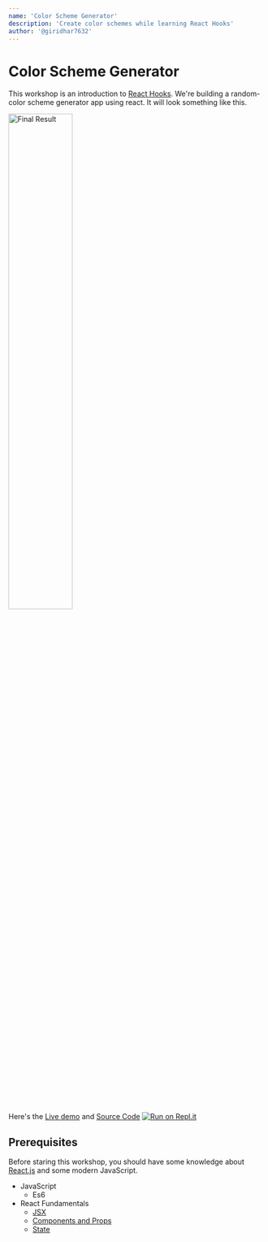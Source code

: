 ```yaml
---
name: 'Color Scheme Generator'
description: 'Create color schemes while learning React Hooks'
author: '@giridhar7632'
---
```


# Color Scheme Generator

This workshop is an introduction to [React Hooks](https://reactjs.org/docs/hooks-intro.html). We're building a random-color scheme generator app using react. It will look something like this.

<a href="https://color-scheme-generator.giridharhackclu.repl.co/"><img src="https://cloud-l2fcrog3j.vercel.app/0screencapture-color-scheme-generator-giridharhackclu-repl-co-2020-10-16-11_11_34.png" width="50%" alt="Final Result"></a>

Here's the [Live demo](https://color-scheme-generator.giridharhackclu.repl.co/) and [Source Code](https://repl.it/@Giridharhackclu/Color-scheme-generator#src/index.js)
[![Run on Repl.it](https://repl.it/badge/github/Giridhar-hackclub/colorScheme)](https://repl.it/github/Giridhar-hackclub/colorScheme)

## Prerequisites

Before staring this workshop, you should have some knowledge about [React.js](https://reactjs.org) and some modern JavaScript.
* JavaScript
  - Es6
* React Fundamentals
  - [JSX](https://reactjs.org/docs/introducing-jsx.html)
  - [Components and Props](https://reactjs.org/docs/components-and-props.html)
  - [State](https://reactjs.org/docs/state-and-lifecycle.html)
